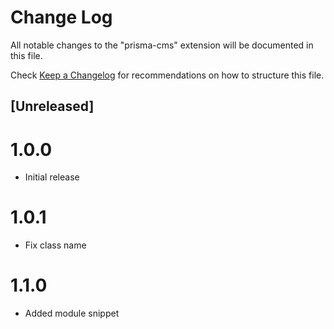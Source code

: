 # Change Log

All notable changes to the "prisma-cms" extension will be documented in this file.

Check [Keep a Changelog](http://keepachangelog.com/) for recommendations on how to structure this file.

## [Unreleased]

1.0.0
=======================================
- Initial release

1.0.1
=======================================
- Fix class name

1.1.0
=======================================
- Added module snippet
